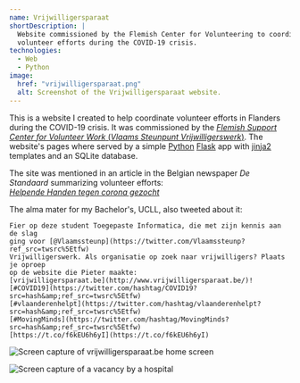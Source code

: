 ```yaml
---
name: Vrijwilligers­paraat
shortDescription: |
  Website commissioned by the Flemish Center for Volunteering to coordinate 
  volunteer efforts during the COVID-19 crisis.
technologies:
  - Web
  - Python
image:
  href: "vrijwilligersparaat.png"
  alt: Screenshot of the Vrijwilligersparaat website.
---
```


This is a website I created to help coordinate volunteer efforts in Flanders
during the COVID-19 crisis. It was commissioned by the [*Flemish Support Center
for Volunteer Work* (*Vlaams Steunpunt
Vrijwilligerswerk*)](https://www.vlaanderenvrijwilligt.be/). The website's pages
where served by a simple [Python](/technologies/python)
[Flask](https://flask.palletsprojects.com) app with
[jinja2](https://jinja.palletsprojects.com) templates and an SQLite database.

The site was mentioned in an article in the Belgian newspaper *De Standaard*
summarizing volunteer efforts:  
[*Helpende Handen tegen corona gezocht*](https://www.standaard.be/cnt/dmf20200323_04899292)

The alma mater for my Bachelor's, UCLL, also tweeted about it:
```{tweet} https://twitter.com/hogeschoolUCLL/status/1242063205481971712 "Hogeschool UCLL" hogeschoolUCLL "1:18 PM · Mar 23, 2020"
Fier op deze student Toegepaste Informatica, die met zijn kennis aan de slag 
ging voor [@Vlaamssteunp](https://twitter.com/Vlaamssteunp?ref_src=twsrc%5Etfw) 
Vrijwilligerswerk. Als organisatie op zoek naar vrijwilligers? Plaats je oproep 
op de website die Pieter maakte: 
[vrijwilligersparaat.be](http://www.vrijwilligersparaat.be/)! 
[#COVID19](https://twitter.com/hashtag/COVID19?src=hash&amp;ref_src=twsrc%5Etfw)
[#vlaanderenhelpt](https://twitter.com/hashtag/vlaanderenhelpt?src=hash&amp;ref_src=twsrc%5Etfw)
[#MovingMinds](https://twitter.com/hashtag/MovingMinds?src=hash&amp;ref_src=twsrc%5Etfw)
[https://t.co/f6kEU6h6yI](https://t.co/f6kEU6h6yI)
```

![Screen capture of vrijwilligersparaat.be home
screen](vrijwilligersparaat.png "Home screen")

![Screen capture of a vacancy by a
hospital](vrijwilligersparaat-vacancy.png "Vacancy for a hospital
assistant")
